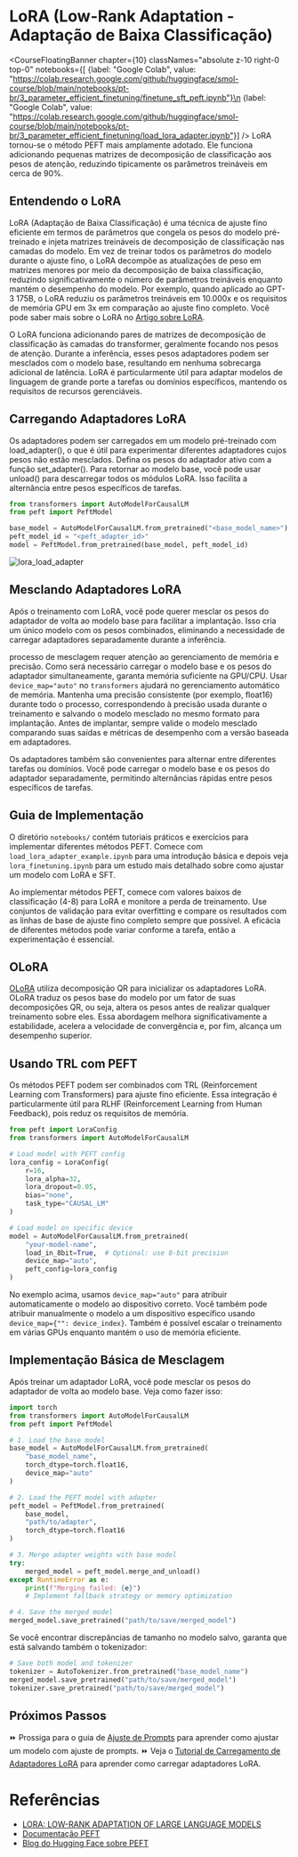 # LoRA (Low-Rank Adaptation - Adaptação de Baixa Classificação)

<CourseFloatingBanner chapter={10}
  classNames="absolute z-10 right-0 top-0"
  notebooks={[
    {label: "Google Colab", value: "https://colab.research.google.com/github/huggingface/smol-course/blob/main/notebooks/pt-br/3_parameter_efficient_finetuning/finetune_sft_peft.ipynb"}\n    {label: "Google Colab", value: "https://colab.research.google.com/github/huggingface/smol-course/blob/main/notebooks/pt-br/3_parameter_efficient_finetuning/load_lora_adapter.ipynb"}] />
LoRA tornou-se o método PEFT mais amplamente adotado. Ele funciona adicionando pequenas matrizes de decomposição de classificação aos pesos de atenção, reduzindo tipicamente os parâmetros treináveis em cerca de 90%.

## Entendendo o LoRA

LoRA (Adaptação de Baixa Classificação) é uma técnica de ajuste fino eficiente em termos de parâmetros que congela os pesos do modelo pré-treinado e injeta matrizes treináveis de decomposição de classificação nas camadas do modelo. Em vez de treinar todos os parâmetros do modelo durante o ajuste fino, o LoRA decompõe as atualizações de peso em matrizes menores por meio da decomposição de baixa classificação, reduzindo significativamente o número de parâmetros treináveis enquanto mantém o desempenho do modelo. Por exemplo, quando aplicado ao GPT-3 175B, o LoRA reduziu os parâmetros treináveis em 10.000x e os requisitos de memória GPU em 3x em comparação ao ajuste fino completo. Você pode saber mais sobre o LoRA no [Artigo sobre LoRA](https://arxiv.org/pdf/2106.09685).

O LoRA funciona adicionando pares de matrizes de decomposição de classificação às camadas do transformer, geralmente focando nos pesos de atenção. Durante a inferência, esses pesos adaptadores podem ser mesclados com o modelo base, resultando em nenhuma sobrecarga adicional de latência. LoRA é particularmente útil para adaptar modelos de linguagem de grande porte a tarefas ou domínios específicos, mantendo os requisitos de recursos gerenciáveis.

## Carregando Adaptadores LoRA

Os adaptadores podem ser carregados em um modelo pré-treinado com load_adapter(), o que é útil para experimentar diferentes adaptadores cujos pesos não estão mesclados. Defina os pesos do adaptador ativo com a função set_adapter(). Para retornar ao modelo base, você pode usar unload() para descarregar todos os módulos LoRA. Isso facilita a alternância entre pesos específicos de tarefas.

```python
from transformers import AutoModelForCausalLM
from peft import PeftModel

base_model = AutoModelForCausalLM.from_pretrained("<base_model_name>")
peft_model_id = "<peft_adapter_id>"
model = PeftModel.from_pretrained(base_model, peft_model_id)
```

![lora_load_adapter](./images/lora_adapter.png)

## Mesclando Adaptadores LoRA

Após o treinamento com LoRA, você pode querer mesclar os pesos do adaptador de volta ao modelo base para facilitar a implantação. Isso cria um único modelo com os pesos combinados, eliminando a necessidade de carregar adaptadores separadamente durante a inferência.

processo de mesclagem requer atenção ao gerenciamento de memória e precisão. Como será necessário carregar o modelo base e os pesos do adaptador simultaneamente, garanta memória suficiente na GPU/CPU. Usar `device_map="auto"` no `transformers` ajudará no gerenciamento automático de memória. Mantenha uma precisão consistente (por exemplo, float16) durante todo o processo, correspondendo à precisão usada durante o treinamento e salvando o modelo mesclado no mesmo formato para implantação. Antes de implantar, sempre valide o modelo mesclado comparando suas saídas e métricas de desempenho com a versão baseada em adaptadores.

Os adaptadores também são convenientes para alternar entre diferentes tarefas ou domínios. Você pode carregar o modelo base e os pesos do adaptador separadamente, permitindo alternâncias rápidas entre pesos específicos de tarefas. 

## Guia de Implementação

O diretório `notebooks/` contém tutoriais práticos e exercícios para implementar diferentes métodos PEFT. Comece com `load_lora_adapter_example.ipynb` para uma introdução básica e depois veja `lora_finetuning.ipynb` para um estudo mais detalhado sobre como ajustar um modelo com LoRA e SFT.

Ao implementar métodos PEFT, comece com valores baixos de classificação (4-8) para LoRA e monitore a perda de treinamento. Use conjuntos de validação para evitar overfitting e compare os resultados com as linhas de base de ajuste fino completo sempre que possível. A eficácia de diferentes métodos pode variar conforme a tarefa, então a experimentação é essencial.

## OLoRA

[OLoRA](https://arxiv.org/abs/2406.01775) utiliza decomposição QR para inicializar os adaptadores LoRA. OLoRA traduz os pesos base do modelo por um fator de suas decomposições QR, ou seja, altera os pesos antes de realizar qualquer treinamento sobre eles. Essa abordagem melhora significativamente a estabilidade, acelera a velocidade de convergência e, por fim, alcança um desempenho superior.

## Usando TRL com PEFT

Os métodos PEFT podem ser combinados com TRL (Reinforcement Learning com Transformers) para ajuste fino eficiente. Essa integração é particularmente útil para RLHF (Reinforcement Learning from Human Feedback), pois reduz os requisitos de memória.

```python
from peft import LoraConfig
from transformers import AutoModelForCausalLM

# Load model with PEFT config
lora_config = LoraConfig(
    r=16,
    lora_alpha=32,
    lora_dropout=0.05,
    bias="none",
    task_type="CAUSAL_LM"
)

# Load model on specific device
model = AutoModelForCausalLM.from_pretrained(
    "your-model-name",
    load_in_8bit=True,  # Optional: use 8-bit precision
    device_map="auto",
    peft_config=lora_config
)
```

No exemplo acima, usamos `device_map="auto"` para atribuir automaticamente o modelo ao dispositivo correto. Você também pode atribuir manualmente o modelo a um dispositivo específico usando `device_map={"": device_index}`. Também é possível escalar o treinamento em várias GPUs enquanto mantém o uso de memória eficiente.

## Implementação Básica de Mesclagem

Após treinar um adaptador LoRA, você pode mesclar os pesos do adaptador de volta ao modelo base. Veja como fazer isso:

```python
import torch
from transformers import AutoModelForCausalLM
from peft import PeftModel

# 1. Load the base model
base_model = AutoModelForCausalLM.from_pretrained(
    "base_model_name",
    torch_dtype=torch.float16,
    device_map="auto"
)

# 2. Load the PEFT model with adapter
peft_model = PeftModel.from_pretrained(
    base_model,
    "path/to/adapter",
    torch_dtype=torch.float16
)

# 3. Merge adapter weights with base model
try:
    merged_model = peft_model.merge_and_unload()
except RuntimeError as e:
    print(f"Merging failed: {e}")
    # Implement fallback strategy or memory optimization

# 4. Save the merged model
merged_model.save_pretrained("path/to/save/merged_model")
```

Se você encontrar discrepâncias de tamanho no modelo salvo, garanta que está salvando também o tokenizador:

```python
# Save both model and tokenizer
tokenizer = AutoTokenizer.from_pretrained("base_model_name")
merged_model.save_pretrained("path/to/save/merged_model")
tokenizer.save_pretrained("path/to/save/merged_model")
```

## Próximos Passos

⏩ Prossiga para o guia de [Ajuste de Prompts](prompt_tuning.md) para aprender como ajustar um modelo com ajuste de prompts.
⏩ Veja o [Tutorial de Carregamento de Adaptadores LoRA](../../../notebooks/pt-br/3_parameter_efficient_finetuning/load_lora_adapter.ipynb) para aprender como carregar adaptadores LoRA.

# Referências

- [LORA: LOW-RANK ADAPTATION OF LARGE LANGUAGE MODELS](https://arxiv.org/pdf/2106.09685)
- [Documentação PEFT](https://huggingface.co/docs/peft)
- [Blog do Hugging Face sobre PEFT](https://huggingface.co/blog/peft)
